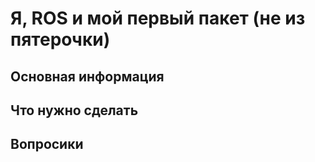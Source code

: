 # Я, ROS и мой первый пакет (не из пятерочки)

## Основная информация

## Что нужно сделать

## Вопросики

